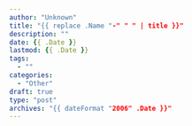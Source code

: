 ```yaml
---
author: "Unknown"
title: "{{ replace .Name "-" " " | title }}"
description: ""
date: {{ .Date }}
lastmod: {{ .Date }}
tags:
  - ""
categories:
  - "Other"
draft: true
type: "post"
archives: "{{ dateFormat "2006" .Date }}"
---
```

